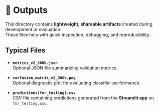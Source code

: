 # 📂 Outputs

This directory contains **lightweight, shareable artifacts** created during development or evaluation.  
These files help with quick inspection, debugging, and reproducibility.

## Typical Files

- **`metrics_v2_300k.json`**  
  Optional JSON file summarizing validation metrics.

- **`confusion_matrix_v2_300k.png`**  
  Optional diagnostic plot for evaluating classifier performance.

- **`predictions(for_testing).csv`**  
  CSV file containing predictions generated from the **Streamlit app** on `for_testing.csv`.
